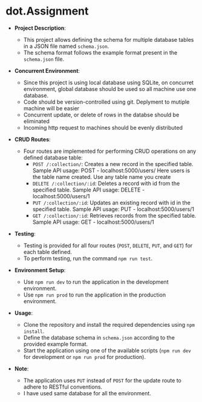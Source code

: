 # dot.Assignment


- **Project Description**:
  - This project allows defining the schema for multiple database tables in a JSON file named `schema.json`.
  - The schema format follows the example format present in the `schema.json` file.
 
- **Concurrent Environment**:
   - Since this project is using local database using SQLite, on concurret environment, global database should be used so all machine use one database.
   - Code should be version-controlled using git. Deplyment to mutiple machine will be easier
   - Concurrent update, or delete of rows in the databse should be eliminated
   - Incoming http request to machines should be evenly distributed
- **CRUD Routes**:
  - Four routes are implemented for performing CRUD operations on any defined database table:
    - `POST /:collection/`: Creates a new record in the specified table.
      Sample API usage: POST - localhost:5000/users/      Here users is the table name created. Use any table name you create
    - `DELETE /:collection/:id`: Deletes a record with id from the specified table.
      Sample API usage: DELETE - localhost:5000/users/1
    - `PUT /:collection/:id`: Updates an existing record with id in the specified table.
      Sample API usage: PUT - localhost:5000/users/1
    - `GET /:collection/:id`: Retrieves records from the specified table.
      Sample API usage: GET - localhost:5000/users/1

- **Testing**:
  - Testing is provided for all four routes (`POST`, `DELETE`, `PUT`, and `GET`) for each table defined.
  - To perform testing, run the command `npm run test`.

- **Environment Setup**:
  - Use `npm run dev` to run the application in the development environment.
  - Use `npm run prod` to run the application in the production environment.

- **Usage**:
  - Clone the repository and install the required dependencies using `npm install`.
  - Define the database schema in `schema.json` according to the provided example format.
  - Start the application using one of the available scripts (`npm run dev` for development or `npm run prod` for production).

- **Note**:
  - The application uses `PUT` instead of `POST` for the update route to adhere to RESTful conventions.
  - I have used same database for all the environment.
